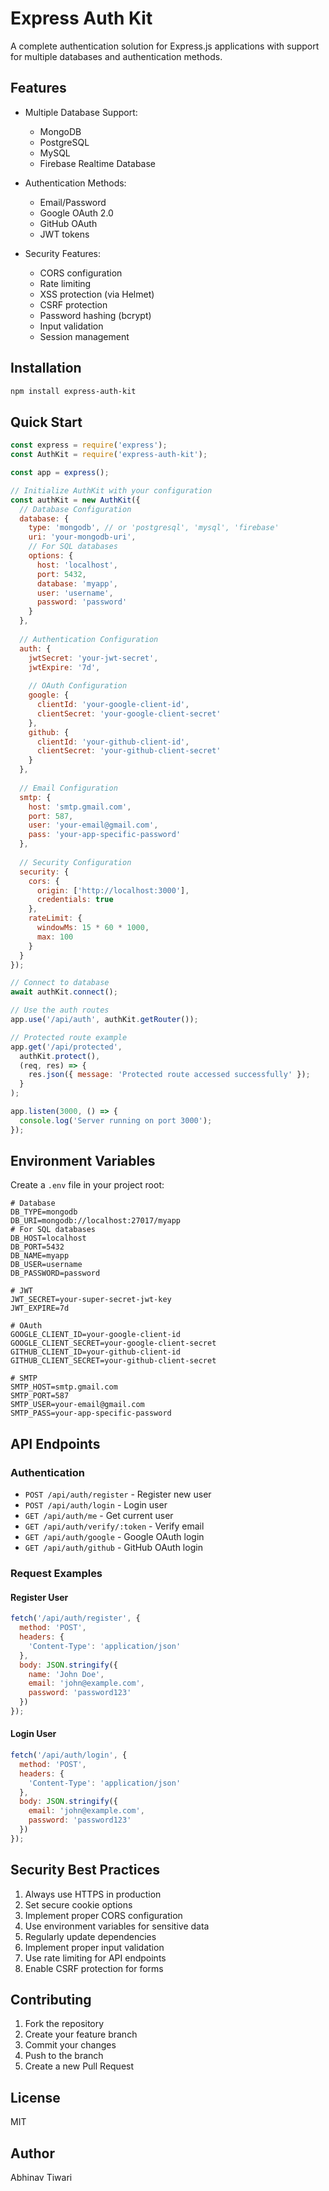 # Express Auth Kit

A complete authentication solution for Express.js applications with support for multiple databases and authentication methods.

## Features

- Multiple Database Support:
  - MongoDB
  - PostgreSQL
  - MySQL
  - Firebase Realtime Database
  
- Authentication Methods:
  - Email/Password
  - Google OAuth 2.0
  - GitHub OAuth
  - JWT tokens
  
- Security Features:
  - CORS configuration
  - Rate limiting
  - XSS protection (via Helmet)
  - CSRF protection
  - Password hashing (bcrypt)
  - Input validation
  - Session management
  
## Installation

```bash
npm install express-auth-kit
```

## Quick Start

```javascript
const express = require('express');
const AuthKit = require('express-auth-kit');

const app = express();

// Initialize AuthKit with your configuration
const authKit = new AuthKit({
  // Database Configuration
  database: {
    type: 'mongodb', // or 'postgresql', 'mysql', 'firebase'
    uri: 'your-mongodb-uri',
    // For SQL databases
    options: {
      host: 'localhost',
      port: 5432,
      database: 'myapp',
      user: 'username',
      password: 'password'
    }
  },
  
  // Authentication Configuration
  auth: {
    jwtSecret: 'your-jwt-secret',
    jwtExpire: '7d',
    
    // OAuth Configuration
    google: {
      clientId: 'your-google-client-id',
      clientSecret: 'your-google-client-secret'
    },
    github: {
      clientId: 'your-github-client-id',
      clientSecret: 'your-github-client-secret'
    }
  },
  
  // Email Configuration
  smtp: {
    host: 'smtp.gmail.com',
    port: 587,
    user: 'your-email@gmail.com',
    pass: 'your-app-specific-password'
  },
  
  // Security Configuration
  security: {
    cors: {
      origin: ['http://localhost:3000'],
      credentials: true
    },
    rateLimit: {
      windowMs: 15 * 60 * 1000,
      max: 100
    }
  }
});

// Connect to database
await authKit.connect();

// Use the auth routes
app.use('/api/auth', authKit.getRouter());

// Protected route example
app.get('/api/protected', 
  authKit.protect(), 
  (req, res) => {
    res.json({ message: 'Protected route accessed successfully' });
  }
);

app.listen(3000, () => {
  console.log('Server running on port 3000');
});
```

## Environment Variables

Create a `.env` file in your project root:

```env
# Database
DB_TYPE=mongodb
DB_URI=mongodb://localhost:27017/myapp
# For SQL databases
DB_HOST=localhost
DB_PORT=5432
DB_NAME=myapp
DB_USER=username
DB_PASSWORD=password

# JWT
JWT_SECRET=your-super-secret-jwt-key
JWT_EXPIRE=7d

# OAuth
GOOGLE_CLIENT_ID=your-google-client-id
GOOGLE_CLIENT_SECRET=your-google-client-secret
GITHUB_CLIENT_ID=your-github-client-id
GITHUB_CLIENT_SECRET=your-github-client-secret

# SMTP
SMTP_HOST=smtp.gmail.com
SMTP_PORT=587
SMTP_USER=your-email@gmail.com
SMTP_PASS=your-app-specific-password
```

## API Endpoints

### Authentication

- `POST /api/auth/register` - Register new user
- `POST /api/auth/login` - Login user
- `GET /api/auth/me` - Get current user
- `GET /api/auth/verify/:token` - Verify email
- `GET /api/auth/google` - Google OAuth login
- `GET /api/auth/github` - GitHub OAuth login

### Request Examples

#### Register User
```javascript
fetch('/api/auth/register', {
  method: 'POST',
  headers: {
    'Content-Type': 'application/json'
  },
  body: JSON.stringify({
    name: 'John Doe',
    email: 'john@example.com',
    password: 'password123'
  })
});
```

#### Login User
```javascript
fetch('/api/auth/login', {
  method: 'POST',
  headers: {
    'Content-Type': 'application/json'
  },
  body: JSON.stringify({
    email: 'john@example.com',
    password: 'password123'
  })
});
```

## Security Best Practices

1. Always use HTTPS in production
2. Set secure cookie options
3. Implement proper CORS configuration
4. Use environment variables for sensitive data
5. Regularly update dependencies
6. Implement proper input validation
7. Use rate limiting for API endpoints
8. Enable CSRF protection for forms

## Contributing

1. Fork the repository
2. Create your feature branch
3. Commit your changes
4. Push to the branch
5. Create a new Pull Request

## License

MIT

## Author

Abhinav Tiwari
